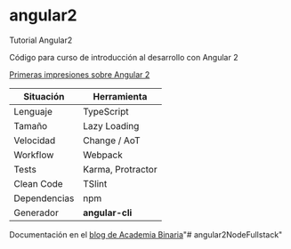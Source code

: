 # angular2
Tutorial Angular2 

Código para curso de introducción al desarrollo con Angular 2

[Primeras impresiones sobre Angular 2](http://academia-binaria.com/angular2-primeras-impresiones/)

Situación    | Herramienta 
---          | --- 
Lenguaje     | TypeScript
Tamaño       | Lazy Loading
Velocidad    | Change / AoT
Workflow     | Webpack
Tests        | Karma, Protractor
Clean Code   | TSlint
Dependencias | npm
Generador    | **angular-cli**


Documentación en el [blog de Academia Binaria](http://academia-binaria.com/tag/angular2/)"# angular2NodeFullstack" 
